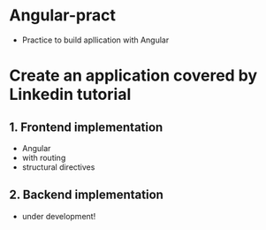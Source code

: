 # Angular-pract
- Practice to build apllication with Angular

# Create an application covered by Linkedin tutorial

## 1. Frontend implementation
- Angular
- with routing
- structural directives

## 2. Backend implementation
- under development!
